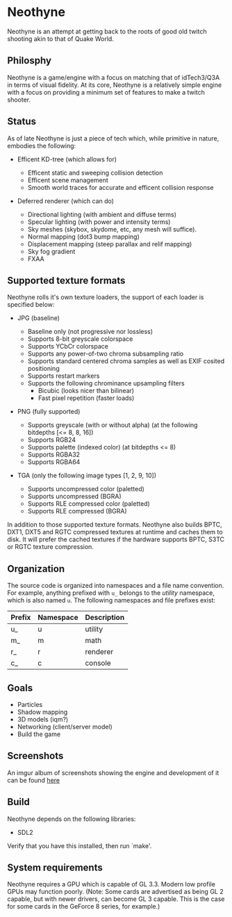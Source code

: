 # Neothyne

Neothyne is an attempt at getting back to the roots of good old twitch shooting
akin to that of Quake World.

## Philosphy

Neothyne is a game/engine with a focus on matching that of idTech3/Q3A in terms
of visual fidelity. At its core, Neothyne is a relatively simple engine with a
focus on providing a minimum set of features to make a twitch shooter.

## Status

As of late Neothyne is just a piece of tech which, while primitive in nature,
embodies the following:

* Efficent KD-tree (which allows for)
  * Efficent static and sweeping collision detection
  * Efficent scene management
  * Smooth world traces for accurate and efficent collision response

* Deferred renderer (which can do)
  * Directional lighting (with ambient and diffuse terms)
  * Specular lighting (with power and intensity terms)
  * Sky meshes (skybox, skydome, etc, any mesh will suffice).
  * Normal mapping (dot3 bump mapping)
  * Displacement mapping (steep parallax and relif mapping)
  * Sky fog gradient
  * FXAA

## Supported texture formats

Neothyne rolls it's own texture loaders, the support of each loader is specified
below:

* JPG (baseline)
  * Baseline only (not progressive nor lossless)
  * Supports 8-bit greyscale colorspace
  * Supports YCbCr colorspace
  * Supports any power-of-two chroma subsampling ratio
  * Supports standard centered chroma samples as well as EXIF cosited positioning
  * Supports restart markers
  * Supports the following chrominance upsampling filters
    * Bicubic (looks nicer than bilinear)
    * Fast pixel repetition (faster loads)

* PNG (fully supported)
  * Supports greyscale (with or without alpha) (at the following bitdepths [<= 8, 8, 16])
  * Supports RGB24
  * Supports palette (indexed color) (at bitdepths <= 8)
  * Supports RGBA32
  * Supports RGBA64

* TGA (only the following image types [1, 2, 9, 10])
  * Supports uncompressed color (paletted)
  * Supports uncompressed (BGRA)
  * Supports RLE compressed color (paletted)
  * Supports RLE compressed (BGRA)

In addition to those supported texture formats. Neothyne also builds BPTC, DXT1,
DXT5 and RGTC compressed textures at runtime and caches them to disk. It will
prefer the cached textures if the hardware supports BPTC, S3TC or RGTC texture
compression.

## Organization
The source code is organized into namespaces and a file name convention.
For example, anything prefixed with `u_` belongs to the *utility* namespace,
which is also named `u`. The following namespaces and file prefixes exist:

| Prefix | Namespace | Description |
|--------|-----------|-------------|
| u_     | u         | utility     |
| m_     | m         | math        |
| r_     | r         | renderer    |
| c_     | c         | console     |

## Goals

* Particles
* Shadow mapping
* 3D models (iqm?)
* Networking (client/server model)
* Build the game

## Screenshots
An imgur album of screenshots showing the engine and development of it can
be found [here](http://imgur.com/a/Y3Rfi)

## Build
Neothyne depends on the following libraries:

* SDL2

Verify that you have this installed, then run `make'.

## System requirements
Neothyne requires a GPU which is capable of GL 3.3. Modern low profile GPUs may
function poorly. (Note: Some cards are advertised as being GL 2 capable, but with newer drivers, can become GL 3 capable. This is the case for some cards in the GeForce 8 series, for example.)
